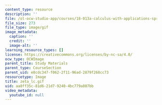 ```yaml
---
content_type: resource
description: ''
file: /ol-ocw-studio-app/courses/18-013a-calculus-with-applications-spring-2005/aa8ff35c81d621d792404bc779a807bb_zeta_lc.gif
file_size: 273
file_type: image/gif
image_metadata:
  caption: ''
  credit: ''
  image-alt: ''
learning_resource_types: []
license: https://creativecommons.org/licenses/by-nc-sa/4.0/
ocw_type: OCWImage
parent_title: Study Materials
parent_type: CourseSection
parent_uid: e8cdc347-f062-2f11-96ad-2879f268cc73
resourcetype: Image
title: zeta_lc.gif
uid: aa8ff35c-81d6-21d7-9240-4bc779a807bb
video_metadata:
  youtube_id: null
---
```

